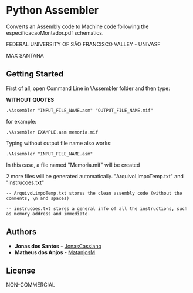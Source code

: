 # Python Assembler

Converts an Assembly code to Machine code following the especificacaoMontador.pdf schematics.

FEDERAL UNIVERSITY OF SÃO FRANCISCO VALLEY - UNIVASF

MAX SANTANA

## Getting Started

First of all, open Command Line in \Assembler folder and then type:

**WITHOUT QUOTES**

```
.\Assembler "INPUT_FILE_NAME.asm" "OUTPUT_FILE_NAME.mif"
```

for example:

```
.\Assembler EXAMPLE.asm memoria.mif
```

Typing without output file name also works:

```
.\Assembler "INPUT_FILE_NAME.asm"
```
In this case, a file named "Memoria.mif" will be created

2 more files will be generated automatically. "ArquivoLimpoTemp.txt" and "instrucoes.txt"

    -- ArquivoLimpoTemp.txt stores the clean assembly code (without the comments, \n and spaces)

    -- instrucoes.txt stores a general info of all the instructions, such as memory address and immediate. 

## Authors

* **Jonas dos Santos** - [JonasCassiano](https://github.com/jonascassiano)
* **Matheus dos Anjos** - [MatanjosM](https://github.com)

## License

NON-COMMERCIAL 




